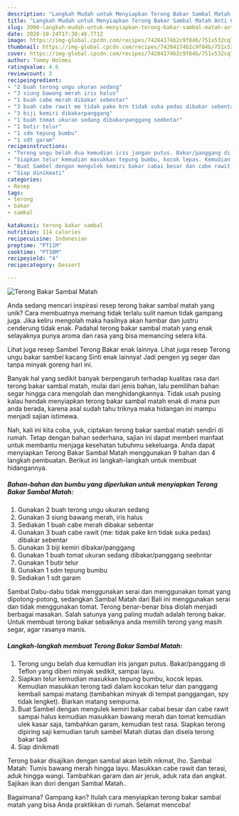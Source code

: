 ```yaml
---
description: "Langkah Mudah untuk Menyiapkan Terong Bakar Sambal Matah Anti Gagal"
title: "Langkah Mudah untuk Menyiapkan Terong Bakar Sambal Matah Anti Gagal"
slug: 3900-langkah-mudah-untuk-menyiapkan-terong-bakar-sambal-matah-anti-gagal
date: 2020-10-24T17:30:48.771Z
image: https://img-global.cpcdn.com/recipes/74284174b2c9f84b/751x532cq70/terong-bakar-sambal-matah-foto-resep-utama.jpg
thumbnail: https://img-global.cpcdn.com/recipes/74284174b2c9f84b/751x532cq70/terong-bakar-sambal-matah-foto-resep-utama.jpg
cover: https://img-global.cpcdn.com/recipes/74284174b2c9f84b/751x532cq70/terong-bakar-sambal-matah-foto-resep-utama.jpg
author: Tommy Holmes
ratingvalue: 4.6
reviewcount: 3
recipeingredient:
- "2 buah terong ungu ukuran sedang"
- "3 siung bawang merah iris halus"
- "1 buah cabe merah dibakar sebentar"
- "3 buah cabe rawit me tidak pake krn tidak suka pedas dibakar sebentar"
- "3 biji kemiri dibakarpanggang"
- "1 buah tomat ukuran sedang dibakarpanggang seebntar"
- "1 butir telur"
- "1 sdm tepung bumbu"
- "1 sdt garam"
recipeinstructions:
- "Terong ungu belah dua kemudian iris jangan putus. Bakar/panggang di Teflon yang diberi minyak sedikit, sampai layu."
- "Siapkan telur kemudian masukkan tepung bumbu, kocok lepas. Kemudian masukkan terong tadi dalam kocokan telur dan panggang kembali sampai matang (tambahkan minyak di tempat panggangan, spy tidak lengket). Biarkan matang sempurna."
- "Buat Sambel dengan mengulek kemiri bakar cabai besar dan cabe rawit sampai halus kemudian masukkan bawang merah dan tomat kemudian ulek kasar saja, tambahkan garam, kemudian test rasa. Siapkan terong dipiring saji kemudian taruh sambel Matah diatas dan disela terong bakar tadi"
- "Siap dinikmati"
categories:
- Resep
tags:
- terong
- bakar
- sambal

katakunci: terong bakar sambal 
nutrition: 114 calories
recipecuisine: Indonesian
preptime: "PT11M"
cooktime: "PT38M"
recipeyield: "4"
recipecategory: Dessert

---
```



![Terong Bakar Sambal Matah](https://img-global.cpcdn.com/recipes/74284174b2c9f84b/751x532cq70/terong-bakar-sambal-matah-foto-resep-utama.jpg)

Anda sedang mencari inspirasi resep terong bakar sambal matah yang unik? Cara membuatnya memang tidak terlalu sulit namun tidak gampang juga. Jika keliru mengolah maka hasilnya akan hambar dan justru cenderung tidak enak. Padahal terong bakar sambal matah yang enak selayaknya punya aroma dan rasa yang bisa memancing selera kita.

Lihat juga resep Sambel Terong Bakar enak lainnya. Lihat juga resep Terong ungu bakar sambel kacang Sinti enak lainnya! Jadi pengen yg seger dan tanpa minyak goreng hari ini.

Banyak hal yang sedikit banyak berpengaruh terhadap kualitas rasa dari terong bakar sambal matah, mulai dari jenis bahan, lalu pemilihan bahan segar hingga cara mengolah dan menghidangkannya. Tidak usah pusing kalau hendak menyiapkan terong bakar sambal matah enak di mana pun anda berada, karena asal sudah tahu triknya maka hidangan ini mampu menjadi sajian istimewa.


Nah, kali ini kita coba, yuk, ciptakan terong bakar sambal matah sendiri di rumah. Tetap dengan bahan sederhana, sajian ini dapat memberi manfaat untuk membantu menjaga kesehatan tubuhmu sekeluarga. Anda dapat menyiapkan Terong Bakar Sambal Matah menggunakan 9 bahan dan 4 langkah pembuatan. Berikut ini langkah-langkah untuk membuat hidangannya.

<!--inarticleads1-->

##### Bahan-bahan dan bumbu yang diperlukan untuk menyiapkan Terong Bakar Sambal Matah:

1. Gunakan 2 buah terong ungu ukuran sedang
1. Gunakan 3 siung bawang merah, iris halus
1. Sediakan 1 buah cabe merah dibakar sebentar
1. Gunakan 3 buah cabe rawit (me: tidak pake krn tidak suka pedas) dibakar sebentar
1. Gunakan 3 biji kemiri dibakar/panggang
1. Gunakan 1 buah tomat ukuran sedang dibakar/panggang seebntar
1. Gunakan 1 butir telur
1. Gunakan 1 sdm tepung bumbu
1. Sediakan 1 sdt garam


Sambal Dabu-dabu tidak menggunakan serai dan menggunakan tomat yang dipotong-potong, sedangkan Sambal Matah dari Bali ini menggunakan serai dan tidak menggunakan tomat. Terong benar-benar bisa diolah menjadi berbagai masakan. Salah satunya yang paling mudah adalah terong bakar. Untuk membuat terong bakar sebaiknya anda memilih terong yang masih segar, agar rasanya manis. 

<!--inarticleads2-->

##### Langkah-langkah membuat Terong Bakar Sambal Matah:

1. Terong ungu belah dua kemudian iris jangan putus. Bakar/panggang di Teflon yang diberi minyak sedikit, sampai layu.
1. Siapkan telur kemudian masukkan tepung bumbu, kocok lepas. Kemudian masukkan terong tadi dalam kocokan telur dan panggang kembali sampai matang (tambahkan minyak di tempat panggangan, spy tidak lengket). Biarkan matang sempurna.
1. Buat Sambel dengan mengulek kemiri bakar cabai besar dan cabe rawit sampai halus kemudian masukkan bawang merah dan tomat kemudian ulek kasar saja, tambahkan garam, kemudian test rasa. Siapkan terong dipiring saji kemudian taruh sambel Matah diatas dan disela terong bakar tadi
1. Siap dinikmati


Terong bakar disajikan dengan sambal akan lebih nikmat, lho. Sambal Matah: Tumis bawang merah hingga layu. Masukkan cabe rawit dan terasi, aduk hingga wangi. Tambahkan garam dan air jeruk, aduk rata dan angkat. Sajikan ikan dori dengan Sambal Matah.. 

Bagaimana? Gampang kan? Itulah cara menyiapkan terong bakar sambal matah yang bisa Anda praktikkan di rumah. Selamat mencoba!
